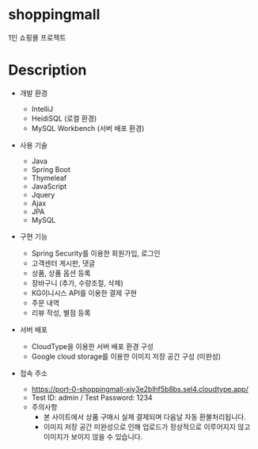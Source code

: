 # shoppingmall
1인 쇼핑몰 프로젝트
# Description
* 개발 환경  
  * IntelliJ  
  * HeidiSQL (로컬 환경)
  * MySQL Workbench (서버 배포 환경)
  
* 사용 기술  
  * Java  
  * Spring Boot  
  * Thymeleaf  
  * JavaScript  
  * Jquery  
  * Ajax  
  * JPA  
  * MySQL  
  
* 구현 기능  
  * Spring Security를 이용한 회원가입, 로그인  
  * 고객센터 게시판, 댓글  
  * 상품, 상품 옵션 등록  
  * 장바구니 (추가, 수량조절, 삭제)  
  * KG이니시스 API를 이용한 결제 구현  
  * 주문 내역  
  * 리뷰 작성, 별점 등록  
  
* 서버 배포  
  * CloudType을 이용한 서버 배포 환경 구성  
  * Google cloud storage를 이용한 이미지 저장 공간 구성 (미완성)  

* 접속 주소  
  * https://port-0-shoppingmall-xiy3e2blhf5b8bs.sel4.cloudtype.app/  
  * Test ID: admin / Test Password: 1234  
  * 주의사항  
    * 본 사이트에서 상품 구매시 실제 결제되며 다음날 자동 환불처리됩니다.  
    * 이미지 저장 공간 미완성으로 인해 업로드가 정상적으로 이루어지지 않고 이미지가 보이지 않을 수 있습니다.  
